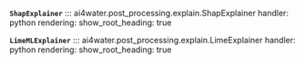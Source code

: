 **`ShapExplainer`**
::: ai4water.post_processing.explain.ShapExplainer
    handler: python
    rendering:
        show_root_heading: true

**`LimeMLExplainer`**
::: ai4water.post_processing.explain.LimeExplainer
    handler: python
    rendering:
        show_root_heading: true